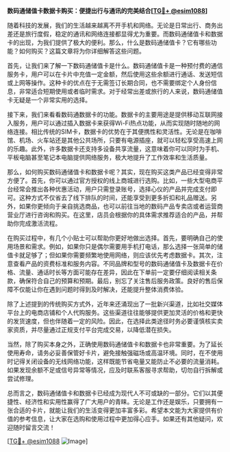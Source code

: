 **数码通储值卡数据卡购买：便捷出行与通讯的完美结合[[TG💪+ @esim1088](https://t.me/s/esim1088)]**

随着科技的发展，我们的生活越来越离不开手机和网络。无论是日常出行、商务出差还是旅行度假，稳定的通讯和网络连接都显得尤为重要。而数码通储值卡和数据卡的出现，为我们提供了极大的便利。那么，什么是数码通储值卡？它有哪些功能？如何购买？这篇文章将为你详细解答这些问题。

首先，让我们来了解一下数码通储值卡是什么。数码通储值卡是一种预付费的通信服务卡，用户可以在卡片中充值一定金额，然后使用这些余额进行通话、发送短信或上网等操作。这种卡的优点在于无需签订长期合同，也不需要绑定个人身份信息，非常适合短期使用或者临时需求。对于经常出差或旅行的人来说，数码通储值卡无疑是一个非常实用的选择。

接下来，我们来看看数码通数据卡的功能。数据卡的主要用途是提供移动互联网接入服务，用户可以通过插入数据卡来获得Wi-Fi热点功能，从而实现随时随地的网络连接。相比传统的SIM卡，数据卡的优势在于其便携性和灵活性。无论是在咖啡馆、机场、火车站还是其他公共场所，只要有电源插座，就可以轻松享受高速上网的乐趣。此外，许多数据卡还支持多设备共享流量，这意味着你可以同时为手机、平板电脑甚至笔记本电脑提供网络服务，极大地提升了工作效率和生活质量。

那么，如何购买数码通储值卡和数据卡呢？其实，现在购买这类产品已经变得非常方便了。首先，你可以通过官方授权的线上商城进行选购。比如，一些大型电商平台经常会推出各种优惠活动，用户只需登录账号，选择心仪的产品并完成支付即可。这种方式不仅省去了线下排队的时间，还能享受到更多折扣和礼品赠送。另外，如果你更倾向于亲自挑选商品，也可以前往当地的数码产品专卖店或者运营商营业厅进行咨询和购买。在这里，店员会根据你的具体需求推荐适合的产品，并帮助你完成激活流程。

在购买过程中，有几个小贴士可以帮助你更好地做出选择。首先，要明确自己的使用场景和需求。例如，如果你只是偶尔需要用手机打电话，那么选择一张简单的储值卡就足够了；但如果你需要频繁地使用网络，则应该优先考虑数据卡。其次，注意查看产品的资费标准和服务内容。不同品牌和型号的数码通储值卡及数据卡在价格、流量、通话时长等方面可能存在差异，因此在下单前一定要仔细阅读相关条款，确保符合自己的预算和预期。最后，别忘了关注售后服务政策。良好的售后保障不仅能让你在遇到问题时得到及时解决，还能提升整体消费体验。

除了上述提到的传统购买方式外，近年来还涌现出了一批新兴渠道，比如社交媒体平台上的电商店铺和个人代购服务。这些渠道往往能够提供更加灵活的价格和更快的发货速度，但也伴随着一定的风险。因此，在选择此类途径时务必要谨慎核实卖家资质，并尽量通过正规支付平台完成交易，以降低潜在损失。

当然，除了购买本身之外，正确使用数码通储值卡和数据卡也非常重要。为了延长使用寿命，请务必妥善保管好卡片，避免接触强磁场或高温环境。同时，在不使用时记得关闭设备的无线网络功能，这样既能节省电量又能防止不必要的流量消耗。如果发现余额不足或信号异常等情况，应及时联系客服寻求帮助，切勿自行拆解或尝试修理。

总而言之，数码通储值卡和数据卡已经成为现代人不可或缺的一部分。它们以其便捷性、经济性和实用性赢得了广大用户的青睐。无论是工作还是娱乐，只要拥有一张合适的卡片，就能让我们的生活变得更加丰富多彩。希望本文能为大家提供有价值的参考信息，让大家在选购和使用过程中更加得心应手。如果还有其他疑问，欢迎随时留言交流！

[[TG💪+ @esim1088](https://t.me/s/esim1088) ![Image](https://i.postimg.cc/4NQfJmqS/Snipaste-2025-05-13-00-14-12.png)]